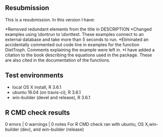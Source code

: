 ## Resubmission
This is a resubmission. In this version I have:

*Removed redundant elements from the title in DESCRIPTION
*Changed examples using \dontrun to \donttest. These examples connect to an external database and take more than 5 seconds to run.
*Eliminated an accidentally commented out code line in examples for the function DietTroph. Comments explaining the example were left in.
*I have added a citation to the book describing the equations used in the package. These are also cited in the documentation of the functions.

## Test environments
* local OS X install, R 3.6.1
* ubuntu 16.04 (on travis-ci), R 3.6.1
* win-builder (devel and release), R 3.6.1

## R CMD check results
0 errors | 0 warnings | 0 notes
For R CMD check ran with ubuntu, OS X,win-builder (dev), and win-builder (release)